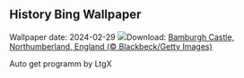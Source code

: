 ## History Bing Wallpaper
Wallpaper date: 2024-02-29
![](https://www.bing.com/th?id=OHR.BamburghCastleUK_EN-CA8209720771_UHD.jpg&w=1000)Download: [Bamburgh Castle, Northumberland, England (© Blackbeck/Getty Images)](https://www.bing.com/th?id=OHR.BamburghCastleUK_EN-CA8209720771_UHD.jpg)

Auto get programm by LtgX
